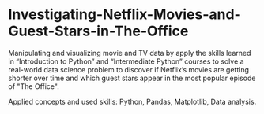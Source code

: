 # Investigating-Netflix-Movies-and-Guest-Stars-in-The-Office
Manipulating and visualizing movie and TV data by apply the skills learned in “Introduction to Python” and “Intermediate Python” courses to solve a real-world data science problem to discover if Netflix’s movies are getting shorter over time and which guest stars appear in the most popular episode of "The Office".

Applied concepts and used skills: Python, Pandas, Matplotlib, Data analysis. 
